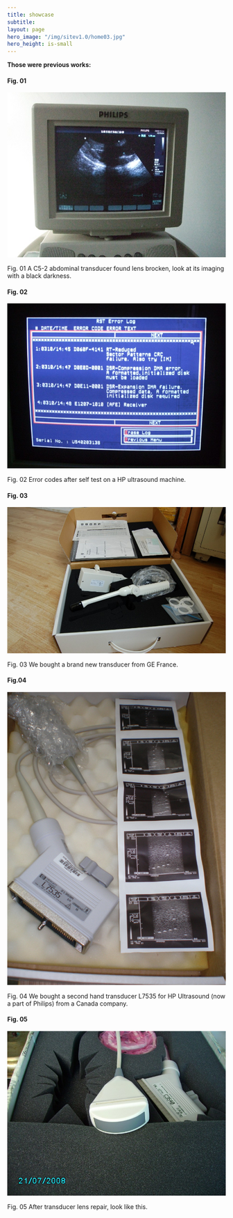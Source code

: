 ```yaml
---
title: showcase
subtitle: 
layout: page
hero_image: "/img/sitev1.0/home03.jpg"
hero_height: is-small
---
```


**Those were previous works:**

#### Fig. 01

![u01](/img/ultrasound001.jpeg)

Fig. 01 A C5-2 abdominal transducer found lens brocken, look at its imaging with a black darkness. 

#### Fig. 02

![u02](/img/ultrasound002.jpeg)

Fig. 02 Error codes after self test on a HP ultrasound machine.

#### Fig. 03 

![t06](/img/transducer007.jpeg)

Fig. 03 We bought a brand new transducer from GE France.

#### Fig.04

![t07](/img/transducer07.jpeg)

Fig. 04 We bought a second hand transducer L7535 for HP Ultrasound (now a part of Philips) from a Canada company.

#### Fig. 05

![t08](/img/transducer008.jpeg)

Fig. 05 After transducer lens repair, look like this. 
